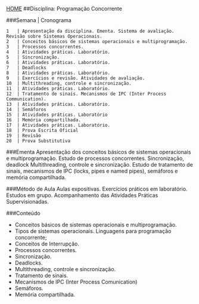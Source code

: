 [HOME](https://github.com/Webschool-io/Ensino-Superior-de-Informatica-GRATUITO) 
##Disciplina: Programação Concorrente

###Semana | Cronograma
```
1	| Apresentação da disciplina. Ementa. Sistema de avaliação. Revisão sobre Sistemas Operacionais.
2	| Conceitos básicos de sistemas operacionais e multiprogramação.
3	| Processos concorrentes.
4	| Atividades práticas. Laboratório.
5	| Sincronização.
6	| Atividades práticas. Laboratório.
7	| Deadlocks
8	| Atividades práticas. Laboratório.
9	| Exercícios e revisão. Atividades de avaliação.
10	| Multithreading, controle e sincronização.
11	| Atividades práticas. Laboratório.
12	| Tratamento de sinais. Mecanismos de IPC (Inter Process Communication).
13	| Atividades práticas. Laboratório.
14	| Semáforos
15	| Atividades práticas. Laboratório
16	| Memória compartilhada.
17	| Atividades práticas. Laboratório.
18	| Prova Escrita Oficial
19	| Revisão
20	| Prova Substitutiva

```
###Ementa
Apresentação dos conceitos básicos de sistemas operacionais e multiprogramação. Estudo de processos concorrentes. Sincronização, deadlock Multithreading, controle e sincronização. Estudo de tratamento de sinais, mecanismos de IPC (locks, pipes e named pipes), semáforos e memória compartilhada.

###Método de Aula
Aulas expositivas. Exercícios práticos em laboratório. Estudos em grupo. Acompanhamento das Atividades Práticas Supervisionadas.

###Conteúdo
- Conceitos básicos de sistemas operacionais e multiprogramação.
- Tipos de sistemas operacionais. Linguagens para programação concorrente;
- Conceitos de Interrupção.
- Processos concorrentes.
- Sincronização.
- Deadlocks.
- Multithreading, controle e sincronização.
- Tratamento de sinais.
- Mecanismos de IPC (Inter Process Comunication)
- Semáforos.
- Memória compartilhada.